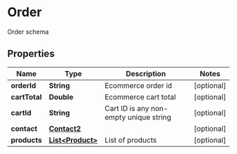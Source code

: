 

# Order

Order schema

## Properties

| Name | Type | Description | Notes |
|------------ | ------------- | ------------- | -------------|
|**orderId** | **String** | Ecommerce order id |  [optional] |
|**cartTotal** | **Double** | Ecommerce cart total |  [optional] |
|**cartId** | **String** | Cart ID is any non-empty unique string |  [optional] |
|**contact** | [**Contact2**](Contact2.md) |  |  [optional] |
|**products** | [**List&lt;Product&gt;**](Product.md) | List of products |  [optional] |



